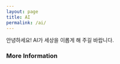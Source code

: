 ```yaml
---
layout: page
title: AI
permalink: /ai/
---
```


안녕하세요! AI가 세상을 이롭게 해 주길 바랍니다.

### More Information


